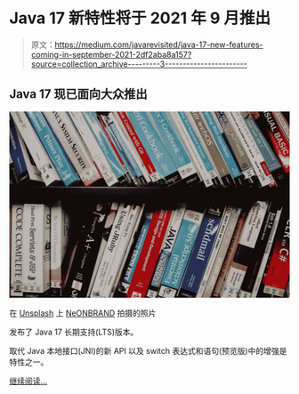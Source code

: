 # Java 17 新特性将于 2021 年 9 月推出

> 原文：<https://medium.com/javarevisited/java-17-new-features-coming-in-september-2021-2df2aba8a157?source=collection_archive---------3----------------------->

## Java 17 现已面向大众推出

![](img/2c94f40223fea74e01d66394dff7d5bd.png)

在 [Unsplash](https://unsplash.com?utm_source=medium&utm_medium=referral) 上 [NeONBRAND](https://unsplash.com/@neonbrand?utm_source=medium&utm_medium=referral) 拍摄的照片

发布了 Java 17 长期支持(LTS)版本。

取代 Java 本地接口(JNI)的新 API 以及 switch 表达式和语句(预览版)中的增强是特性之一。

[继续阅读...](https://link.medium.com/sk8k6JTBxjb)